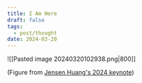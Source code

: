 ```yaml
---
title: I Am Here
draft: false
tags:
  - post/thought
date: 2024-03-20
---
```

![[Pasted image 20240320102938.png|800]]

(Figure from [Jensen Huang's 2024 keynote](https://www.youtube.com/live/Y2F8yisiS6E?si=xTBkmpSE_c7-WEkG&t=2604))